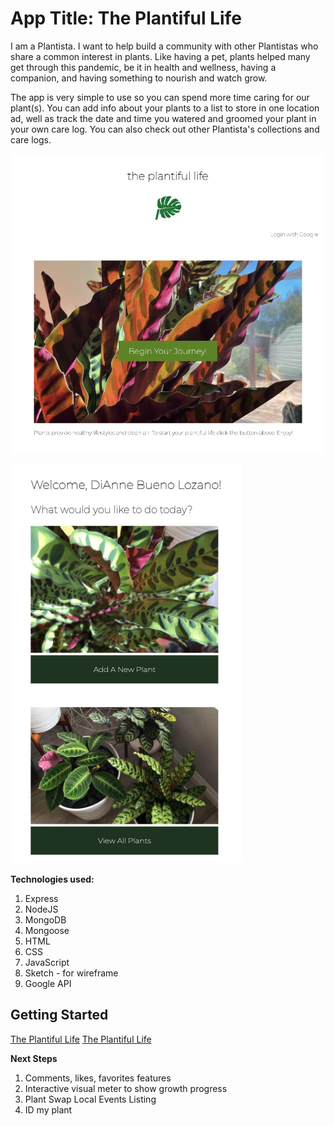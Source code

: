 # App Title: The Plantiful Life

I am a Plantista. I want to help build a community with other Plantistas who share a common interest in plants. Like having a pet, plants helped many get through this pandemic, be it in health and wellness, having a companion, and having something to nourish and watch grow. 

The app is very simple to use so you can spend more time caring for our plant(s). You can add info about your plants to a list to store in one location ad, well as track the date and time you watered and groomed your plant in your own care log. You can also check out other Plantista's collections and care logs. 

![alt text](theplantiful_life_spg.jpeg)

![alt text](theplantiful_life_hp.jpeg)

**Technologies used:** 
1. Express
2. NodeJS
3. MongoDB
4. Mongoose
5. HTML
6. CSS
7. JavaScript
8. Sketch - for wireframe
9. Google API


## Getting Started 
[The Plantiful Life](the-plantiful-life.herokuapp.com)
[The Plantiful Life](https://trello.com/b/RUvHgZfg/project-2-the-plantiful-life)


**Next Steps**

1. Comments, likes, favorites features 
2. Interactive visual meter to show growth progress
3. Plant Swap Local Events Listing
4. ID my plant






